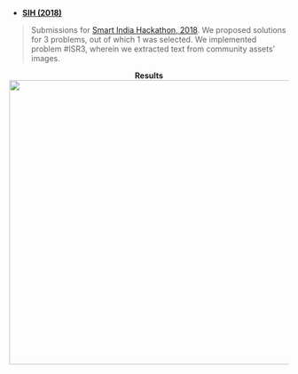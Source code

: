 - [__SIH (2018)__](SIH2018)
> Submissions for [Smart India Hackathon, 2018](https://www.sih.gov.in/sih2018Software). We proposed solutions for 3 problems, out of which 1 was selected. We implemented problem #ISR3, wherein we extracted text from community assets' images.

<center>
    <b>Results</b><br>
    <img src="results/1.jpg" height="512">
</center>